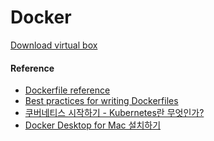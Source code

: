 # Docker


[Download virtual box](https://www.virtualbox.org/wiki/Downloads)


#### Reference
- [Dockerfile reference](https://docs.docker.com/engine/reference/builder/)
- [Best practices for writing Dockerfiles](https://docs.docker.com/develop/develop-images/dockerfile_best-practices/)
- [쿠버네티스 시작하기 - Kubernetes란 무엇인가?](https://subicura.com/2019/05/19/kubernetes-basic-1.html)
- [Docker Desktop for Mac 설치하기](https://freestrokes.tistory.com/150#:~:text=%EB%8B%A4%EC%9A%B4%EB%A1%9C%EB%93%9C%ED%95%9C%20.dmg%20%ED%8C%8C%EC%9D%BC%EC%9D%84,%EC%9D%91%EC%9A%A9%20%ED%94%84%EB%A1%9C%EA%B7%B8%EB%9E%A8%EC%9C%BC%EB%A1%9C%20%EB%B3%B5%EC%82%AC%ED%95%B4%EC%A4%8D%EB%8B%88%EB%8B%A4.&text=%EC%95%A0%ED%94%8C%EB%A6%AC%EC%BC%80%EC%9D%B4%EC%85%98%EC%9D%84%20%EC%8B%A4%ED%96%89%ED%95%98%EB%A9%B4%20%EB%A9%94%EB%89%B4,%EC%84%A4%EC%B9%98%EB%90%9C%20%EA%B2%83%EC%9D%84%20%ED%99%95%EC%9D%B8%ED%95%A0%20%EC%88%98%20%EC%9E%88%EC%8A%B5%EB%8B%88%EB%8B%A4)
